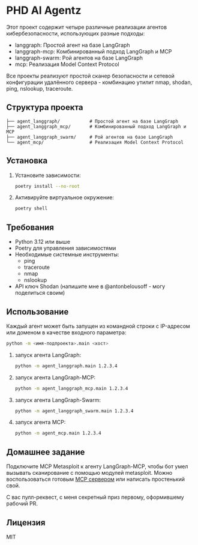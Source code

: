 # PHD AI Agentz

Этот проект содержит четыре различные реализации агентов кибербезопасности, использующих разные подходы:
- langgraph: Простой агент на базе LangGraph
- langgraph-mcp: Комбинированный подход LangGraph и MCP
- langgraph-swarm: Рой агентов на базе LangGraph
- mcp: Реализация Model Context Protocol

Все проекты реализуют простой сканер безопасности и сетевой конфигурации удалённого сервера - комбинацию утилит nmap, shodan, ping, nslookup, traceroute.

## Структура проекта

```
├── agent_langgraph/           # Простой агент на базе LangGraph
├── agent_langgraph_mcp/       # Комбинированный подход LangGraph и MCP
├── agent_langgraph_swarm/     # Рой агентов на базе LangGraph
└── agent_mcp/                 # Реализация Model Context Protocol
```

## Установка

1. Установите зависимости:
   ```bash
   poetry install --no-root
   ```

2. Активируйте виртуальное окружение:
   ```bash
   poetry shell
   ```

## Требования

- Python 3.12 или выше
- Poetry для управления зависимостями
- Необходимые системные инструменты:
  - ping
  - traceroute
  - nmap
  - nslookup
- API ключ Shodan (напишите мне в @antonbelousoff - могу поделиться своим)

## Использование

Каждый агент может быть запущен из командной строки с IP-адресом или доменом в качестве входного параметра:

```bash
python -m <имя-подпроекта>.main <хост>
```

1. запуск агента LangGraph:

   ```bash
   python -m agent_langgraph.main 1.2.3.4
   ```

2. запуск агента LangGraph-MCP:

   ```bash
   python -m agent_langgraph_mcp.main 1.2.3.4
   ```

3. запуск агента LangGraph-Swarm:

   ```bash
   python -m agent_langgraph_swarm.main 1.2.3.4
   ```

4. запуск агента MCP:

   ```bash
   python -m agent_mcp.main 1.2.3.4
   ```

## Домашнее задание

Подключите MCP Metasploit к агенту LangGraph-MCP, чтобы бот умел вызывать сканирование с помощью модулей metasploit. Можно воспользоваться готовым [MCP сервером](https://github.com/GH05TCREW/MetasploitMCP) или написать простенький свой.

С вас пулл-реквест, с меня секретный приз первому, оформившему рабочий PR.

## Лицензия

MIT
